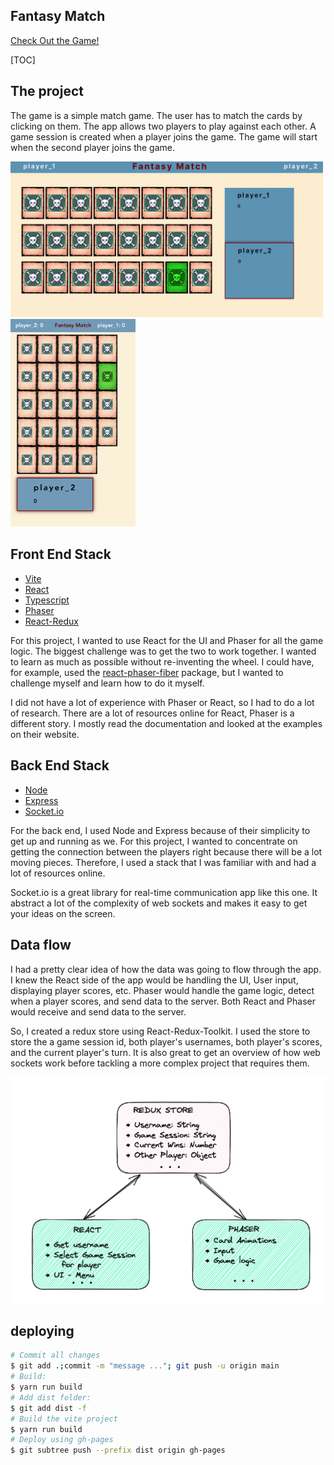 ## Fantasy Match

[Check Out the Game!](https://josephmancuso.github.io/fantasy-match/)

[TOC]

<!--
- [Fantasy Match](#fantasy-match)
- [The project](#the-project)
- [Front End Stack](#front-end-stack)
- [Back End Stack](#back-end-stack)
- [Data flow](#data-flow) -->
<!-- - [deploying](#deploying) -->

## The project

The game is a simple match game. The user has to match the cards by clicking on them. The app
allows two players to play against each other. A game session is created when a player joins the
game. The game will start when the second player joins the game.

<img src="./desktop.png" alt="An image of the game in desktop mode" width="500"/>
<br/>
<img src="./mobile.png" alt="An image of the game in mobile mode" width="200"/>

## Front End Stack

- [Vite](https://vitejs.dev/)
- [React](https://reactjs.org/)
- [Typescript](https://www.typescriptlang.org/)
- [Phaser](https://phaser.io/)
- [React-Redux](https://react-redux.js.org/)

For this project, I wanted to use React for the UI and Phaser for all the game logic. The biggest
challenge was to get the two to work together. I wanted to learn as much as possible without
re-inventing the wheel. I could have, for example, used the [react-phaser-fiber](https://www.npmjs.com/package/react-phaser-fiber)
package, but I wanted to challenge myself and learn how to do it myself.

I did not have a lot of experience with Phaser or React, so I had to do a lot of research. There
are a lot of resources online for React, Phaser is a different story. I mostly read the documentation
and looked at the examples on their website.

## Back End Stack

- [Node](https://nodejs.org/en/)
- [Express](https://expressjs.com/)
- [Socket.io](https://socket.io/)

For the back end, I used Node and Express because of their simplicity to get up and running as we. For this project, I wanted to concentrate on getting the connection between the players right because there will be a lot moving pieces. Therefore, I used a stack that I was familiar with and had a lot of resources online.

Socket.io is a great library for real-time communication app like this one. It abstract a lot of the complexity of web sockets and makes it easy to get your ideas on the screen.

## Data flow

I had a pretty clear idea of how the data was going to flow through the app. I knew the React side of the app
would be handling the UI, User input, displaying player scores, etc. Phaser would handle the game logic, detect
when a player scores, and send data to the server. Both React and Phaser would receive and send data to the server.

So, I created a redux store using React-Redux-Toolkit. I used the store to store the a game session id, both player's usernames, both player's scores, and the current player's turn. It is also great to get an overview of how web sockets work before tackling a more complex project that requires them.

[![React and Phase communicate through redux store](react-redux-2.png)](./react-redux-2.png)

## deploying

```bash
# Commit all changes
$ git add .;commit -m "message ..."; git push -u origin main
# Build:
$ yarn run build
# Add dist folder:
$ git add dist -f
# Build the vite project
$ yarn run build
# Deploy using gh-pages
$ git subtree push --prefix dist origin gh-pages
```
